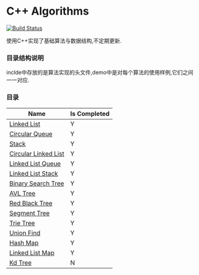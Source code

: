 # C++ Algorithms
[![Build Status](https://travis-ci.org/acodercat/cpp-algorithms.svg?branch=master)](https://travis-ci.org/acodercat/cpp-algorithms)

使用C++实现了基础算法与数据结构,不定期更新.

### 目录结构说明
inclde中存放的是算法实现的头文件,demo中是对每个算法的使用样例,它们之间一一对应.

### 目录

| Name | Is Completed |
|------|------|
|[Linked List](https://github.com/acodercat/cpp-algorithms/blob/master/include/linked_list.h)| Y |
|[Circular Queue](https://github.com/acodercat/cpp-algorithms/blob/master/include/circular_queue.h)| Y |
|[Stack](https://github.com/acodercat/cpp-algorithms/blob/master/include/stack.h)| Y |
|[Circular Linked List](https://github.com/acodercat/cpp-algorithms/blob/master/include/circular_linked_list.h)| Y |
|[Linked List Queue](https://github.com/acodercat/cpp-algorithms/blob/master/include/linked_list_queue.h)| Y |
|[Linked List Stack](https://github.com/acodercat/cpp-algorithms/blob/master/include/linked_list_stack.h)| Y |
|[Binary Search Tree](https://github.com/acodercat/cpp-algorithms/blob/master/include/binary_search_tree.h)| Y |
|[AVL Tree](https://github.com/acodercat/cpp-algorithms/blob/master/include/avl_tree.h)| Y |
|[Red Black Tree](https://github.com/acodercat/cpp-algorithms/blob/master/include/red_black_tree.h)| Y |
|[Segment Tree](https://github.com/acodercat/cpp-algorithms/blob/master/include/segment_tree.h)| Y |
|[Trie Tree](https://github.com/acodercat/cpp-algorithms/blob/master/include/trie_tree.h)| Y |
|[Union Find](https://github.com/acodercat/cpp-algorithms/blob/master/include/union_find.h)| Y |
|[Hash Map](https://github.com/acodercat/cpp-algorithms/blob/master/include/hash_map.h)| Y |
|[Linked List Map](https://github.com/acodercat/cpp-algorithms/blob/master/include/linked_list_map.h)| Y |
|[Kd Tree](https://github.com/acodercat/cpp-algorithms/blob/master/include/kd_tree.h)| N |